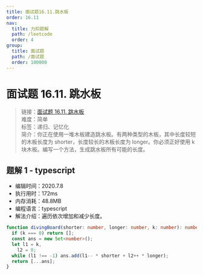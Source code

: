 ```yaml
---
title: 面试题16.11.跳水板
order: 16.11
nav:
  title: 力扣题解
  path: /leetcode
  order: 4
group:
  title: 面试题
  path: /面试题
  order: 100000
---
```


# 面试题 16.11. 跳水板

> 链接：[面试题 16.11. 跳水板](https://leetcode-cn.com/problems/diving-board-lcci/)  
> 难度：简单  
> 标签：递归、记忆化  
> 简介：你正在使用一堆木板建造跳水板。有两种类型的木板，其中长度较短的木板长度为 shorter，长度较长的木板长度为 longer。你必须正好使用 k 块木板。编写一个方法，生成跳水板所有可能的长度。

## 题解 1 - typescript

- 编辑时间：2020.7.8
- 执行用时：172ms
- 内存消耗：48.8MB
- 编程语言：typescript
- 解法介绍：遍历依次增加和减少长度。

```typescript
function divingBoard(shorter: number, longer: number, k: number): number[] {
  if (k === 0) return [];
  const ans = new Set<number>();
  let l1 = k,
    l2 = 0;
  while (l1 !== -1) ans.add(l1-- * shorter + l2++ * longer);
  return [...ans];
}
```

